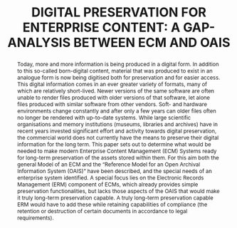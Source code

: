 ---
abstract: 'Today, more and more information is being produced in a digital form. In
  addition to this so-called born-digital content, material that was produced to exist
  in an analogue form is now being digitised both for preservation and for easier
  access. This digital information comes in an ever greater variety of formats, many
  of which are relatively short-lived. Newer versions of the same software are often
  unable to render files produced with older versions of that software, let alone
  files produced with similar software from other vendors. Soft- and hardware environments
  change constantly and after only a few years can older files often no longer be
  rendered with up-to-date systems.

  While large scientific organisations and memory institutions (museums, libraries
  and archives) have in recent years invested significant effort and activity towards
  digital preservation, the commercial world does not currently have the means to
  preserve their digital information for the long term.

  This paper sets out to determine what would be needed to make modern Enterprise
  Content Management (ECM) Systems ready for long-term preservation of the assets
  stored within them. For this aim both the general Model of an ECM and the “Reference
  Model for an Open Archival Information System (OAIS)” have been described, and the
  special needs of an enterprise system identified.

  A special focus lies on the Electronic Records Management (ERM) component of ECMs,
  which already provides simple preservation functionalities, but lacks those aspects
  of the OAIS that would make it truly long-term preservation capable. A truly long-term
  preservation capable ERM would have to add these while retaining capabilities of
  compliance (the retention or destruction of certain documents in accordance to legal
  requirements).'
creators:
- Joachim Korb
- Stephan Strodl
date: null
document_url: https://services.phaidra.univie.ac.at/api/object/o:185501/download
grand_parent: iPRES
institutions: []
keywords: []
landing_page_url: https://phaidra.univie.ac.at/o:185501
language: eng
layout: publication
license: CC BY-SA 2.0 AT
notes_url: null
parent: iPRES 2010
publication_type: paper
size: 734924
slides_url: null
source_name: iPRES
stream_url: null
title: 'DIGITAL PRESERVATION FOR ENTERPRISE CONTENT: A GAP-ANALYSIS BETWEEN ECM AND
  OAIS'
year: 2010
---